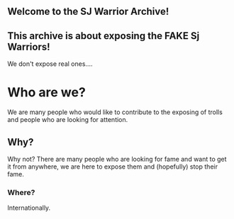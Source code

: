 ## Welcome to the SJ Warrior Archive!
## This archive is about exposing the FAKE Sj Warriors!
We don't expose real ones....

# Who are we?
We are many people who would like to contribute to the exposing of trolls and people who are looking for attention.
## Why?
Why not? There are many people who are looking for fame and want to get it from anywhere, we are here to expose them and (hopefully) stop their fame.
### Where?
Internationally.
